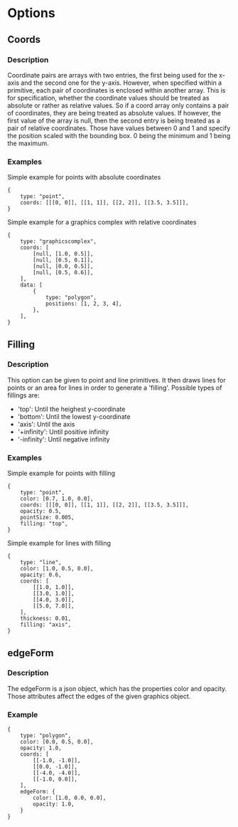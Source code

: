 # Options
## Coords
### Description
Coordinate pairs are arrays with two entries, the first being used for the x-axis and the second one for the y-axis.
However, when specified within a primitive, each pair of coordinates is enclosed within another array.
This is for specification, whether the coordinate values should be treated as absolute or rather as relative values. So if a coord array only contains a pair of coordinates, they are being treated as absolute values.
If however, the first value of the array is null, then the second entry is being treated as a pair of relative coordinates. Those have values between 0 and 1 and specify the position scaled with the bounding box. 0 being the minimum and 1 being the maximum.

### Examples
Simple example for points with absolute coordinates
```
{
	type: "point",
	coords: [[[0, 0]], [[1, 1]], [[2, 2]], [[3.5, 3.5]]],
}
```

Simple example for a graphics complex with relative coordinates
```
{
	type: "graphicscomplex",
	coords: [
		[null, [1.0, 0.5]],
		[null, [0.5, 0.1]],
		[null, [0.0, 0.5]],
		[null, [0.5, 0.6]],
	],
	data: [
		{
			type: "polygon",
			positions: [1, 2, 3, 4],
		},
	],
}
```

## Filling
### Description
This option can be given to point and line primitives. It then draws lines for points or an area for lines in order to generate a 'filling'.
Possible types of fillings are:
- 'top': Until the heighest y-coordinate
- 'bottom': Until the lowest y-coordinate
- 'axis': Until the axis
- '+infinity': Until positive infinity
- '-infinity': Until negative infinity

### Examples
Simple example for points with filling
```
{
	type: "point",
	color: [0.7, 1.0, 0.0],
	coords: [[[0, 0]], [[1, 1]], [[2, 2]], [[3.5, 3.5]]],
	opacity: 0.5,
	pointSize: 0.005,
	filling: "top",
}
```

Simple example for lines with filling
```
{
	type: "line",
	color: [1.0, 0.5, 0.0],
	opacity: 0.6,
	coords: [
		[[1.0, 1.0]],
		[[3.0, 1.0]],
		[[4.0, 3.0]],
		[[5.0, 7.0]],
	],
	thickness: 0.01,
	filling: "axis",
}
```

## edgeForm
### Description
The edgeForm is a json object, which has the properties color and opacity.
Those attributes affect the edges of the given graphics object.

### Example
```
{
	type: "polygon",
	color: [0.0, 0.5, 0.0],
	opacity: 1.0,
	coords: [
		[[-1.0, -1.0]],
		[[0.0, -1.0]],
		[[-4.0, -4.0]],
		[[-1.0, 0.0]],
	],
	edgeForm: {
		color: [1.0, 0.0, 0.0],
		opacity: 1.0,
	}
}
```